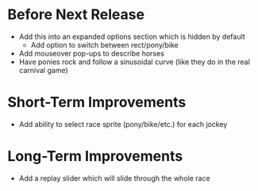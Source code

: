 Before Next Release
===================
- Add this into an expanded options section which is hidden by default
    - Add option to switch between rect/pony/bike
- Add mouseover pop-ups to describe horses
- Have ponies rock and follow a sinusoidal curve (like they do in the real
  carnival game)

Short-Term Improvements
=======================
- Add ability to select race sprite (pony/bike/etc.) for each jockey

Long-Term Improvements
======================
- Add a replay slider which will slide through the whole race

